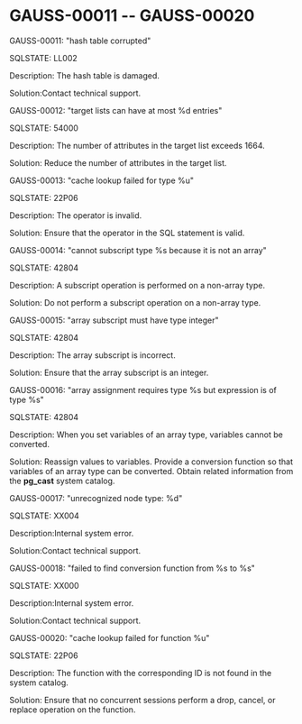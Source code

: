 # GAUSS-00011 -- GAUSS-00020<a name="EN-US_TOPIC_0302073502"></a>

GAUSS-00011: "hash table corrupted"

SQLSTATE: LL002

Description: The hash table is damaged.

Solution:Contact technical support.

GAUSS-00012: "target lists can have at most %d entries"

SQLSTATE: 54000

Description: The number of attributes in the target list exceeds 1664.

Solution: Reduce the number of attributes in the target list.

GAUSS-00013: "cache lookup failed for type %u"

SQLSTATE: 22P06

Description: The operator is invalid.

Solution: Ensure that the operator in the SQL statement is valid.

GAUSS-00014: "cannot subscript type %s because it is not an array"

SQLSTATE: 42804

Description: A subscript operation is performed on a non-array type.

Solution: Do not perform a subscript operation on a non-array type.

GAUSS-00015: "array subscript must have type integer"

SQLSTATE: 42804

Description: The array subscript is incorrect.

Solution: Ensure that the array subscript is an integer.

GAUSS-00016: "array assignment requires type %s but expression is of type %s"

SQLSTATE: 42804

Description: When you set variables of an array type, variables cannot be converted.

Solution: Reassign values to variables. Provide a conversion function so that variables of an array type can be converted. Obtain related information from the  **pg\_cast**  system catalog.

GAUSS-00017: "unrecognized node type: %d"

SQLSTATE: XX004

Description:Internal system error.

Solution:Contact technical support.

GAUSS-00018: "failed to find conversion function from %s to %s"

SQLSTATE: XX000

Description:Internal system error.

Solution:Contact technical support.

GAUSS-00020: "cache lookup failed for function %u"

SQLSTATE: 22P06

Description: The function with the corresponding ID is not found in the system catalog.

Solution: Ensure that no concurrent sessions perform a drop, cancel, or replace operation on the function.

